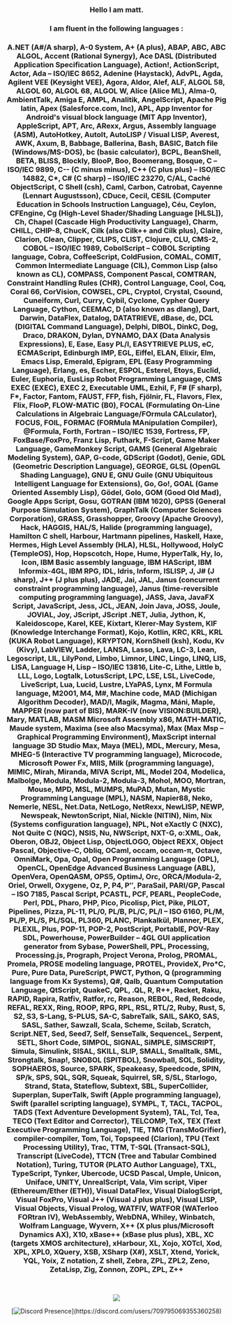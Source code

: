 <div align="center" >
<table width="100%">
  
### Hello I am matt.
### I am fluent in the following languages :
  
### A.NET (A#/A sharp), A-0 System, A+ (A plus), ABAP, ABC, ABC ALGOL, Accent (Rational Synergy), Ace DASL (Distributed Application Specification Language), Action!, ActionScript, Actor, Ada – ISO/IEC 8652, Adenine (Haystack), AdvPL, Agda, Agilent VEE (Keysight VEE), Agora, Aldor, Alef, ALF, ALGOL 58, ALGOL 60, ALGOL 68, ALGOL W, Alice (Alice ML), Alma-0, AmbientTalk, Amiga E, AMPL, Analitik, AngelScript, Apache Pig latin, Apex (Salesforce.com, Inc), APL, App Inventor for Android's visual block language (MIT App Inventor), AppleScript, APT, Arc, ARexx, Argus, Assembly language (ASM), AutoHotkey, AutoIt, AutoLISP / Visual LISP, Averest, AWK, Axum, B, Babbage, Ballerina, Bash, BASIC, Batch file (Windows/MS-DOS), bc (basic calculator), BCPL, BeanShell, BETA, BLISS, Blockly, BlooP, Boo, Boomerang, Bosque, C – ISO/IEC 9899, C-- (C minus minus), C++ (C plus plus) – ISO/IEC 14882, C*, C# (C sharp) – ISO/IEC 23270, C/AL, Caché ObjectScript, C Shell (csh), Caml, Carbon, Catrobat, Cayenne (Lennart Augustsson), CDuce, Cecil, CESIL (Computer Education in Schools Instruction Language), Céu, Ceylon, CFEngine, Cg (High-Level Shader/Shading Language [HLSL]), Ch, Chapel (Cascade High Productivity Language), Charm, CHILL, CHIP-8, ChucK, Cilk (also Cilk++ and Cilk plus), Claire, Clarion, Clean, Clipper, CLIPS, CLIST, Clojure, CLU, CMS-2, COBOL – ISO/IEC 1989, CobolScript – COBOL Scripting language, Cobra, CoffeeScript, ColdFusion, COMAL, COMIT, Common Intermediate Language (CIL), Common Lisp (also known as CL), COMPASS, Component Pascal, COMTRAN, Constraint Handling Rules (CHR), Control Language, Cool, Coq, Coral 66, CorVision, COWSEL, CPL, Cryptol, Crystal, Csound, Cuneiform, Curl, Curry, Cybil, Cyclone, Cypher Query Language, Cython, CEEMAC, D (also known as dlang), Dart, Darwin, DataFlex, Datalog, DATATRIEVE, dBase, dc, DCL (DIGITAL Command Language), Delphi, DIBOL, DinkC, Dog, Draco, DRAKON, Dylan, DYNAMO, DAX (Data Analysis Expressions), E, Ease, Easy PL/I, EASYTRIEVE PLUS, eC, ECMAScript, Edinburgh IMP, EGL, Eiffel, ELAN, Elixir, Elm, Emacs Lisp, Emerald, Epigram, EPL (Easy Programming Language), Erlang, es, Escher, ESPOL, Esterel, Etoys, Euclid, Euler, Euphoria, EusLisp Robot Programming Language, CMS EXEC (EXEC), EXEC 2, Executable UML, Ezhil, F, F# (F sharp), F*, Factor, Fantom, FAUST, FFP, fish, Fjölnir, FL, Flavors, Flex, Flix, FlooP, FLOW-MATIC (B0), FOCAL (Formulating On-Line Calculations in Algebraic Language/FOrmula CALculator), FOCUS, FOIL, FORMAC (FORMula MAnipulation Compiler), @Formula, Forth, Fortran – ISO/IEC 1539, Fortress, FP, FoxBase/FoxPro, Franz Lisp, Futhark, F-Script, Game Maker Language, GameMonkey Script, GAMS (General Algebraic Modeling System), GAP, G-code, GDScript (Godot), Genie, GDL (Geometric Description Language), GEORGE, GLSL (OpenGL Shading Language), GNU E, GNU Guile (GNU Ubiquitous Intelligent Language for Extensions), Go, Go!, GOAL (Game Oriented Assembly Lisp), Gödel, Golo, GOM (Good Old Mad), Google Apps Script, Gosu, GOTRAN (IBM 1620), GPSS (General Purpose Simulation System), GraphTalk (Computer Sciences Corporation), GRASS, Grasshopper, Groovy (Apache Groovy), Hack, HAGGIS, HAL/S, Halide (programming language), Hamilton C shell, Harbour, Hartmann pipelines, Haskell, Haxe, Hermes, High Level Assembly (HLA), HLSL, Hollywood, HolyC (TempleOS), Hop, Hopscotch, Hope, Hume, HyperTalk, Hy, Io, Icon, IBM Basic assembly language, IBM HAScript, IBM Informix-4GL, IBM RPG, IDL, Idris, Inform, ISLISP, J, J# (J sharp), J++ (J plus plus), JADE, Jai, JAL, Janus (concurrent constraint programming language), Janus (time-reversible computing programming language), JASS, Java, JavaFX Script, JavaScript, Jess, JCL, JEAN, Join Java, JOSS, Joule, JOVIAL, Joy, JScript, JScript .NET, Julia, Jython, K, Kaleidoscope, Karel, KEE, Kixtart, Klerer-May System, KIF (Knowledge Interchange Format), Kojo, Kotlin, KRC, KRL, KRL (KUKA Robot Language), KRYPTON, KornShell (ksh), Kodu, Kv (Kivy), LabVIEW, Ladder, LANSA, Lasso, Lava, LC-3, Lean, Legoscript, LIL, LilyPond, Limbo, Limnor, LINC, Lingo, LINQ, LIS, LISA, Language H, Lisp – ISO/IEC 13816, Lite-C, Lithe, Little b, LLL, Logo, Logtalk, LotusScript, LPC, LSE, LSL, LiveCode, LiveScript, Lua, Lucid, Lustre, LYaPAS, Lynx, M Formula language, M2001, M4, M#, Machine code, MAD (Michigan Algorithm Decoder), MAD/I, Magik, Magma, Máni, Maple, MAPPER (now part of BIS), MARK-IV (now VISION:BUILDER), Mary, MATLAB, MASM Microsoft Assembly x86, MATH-MATIC, Maude system, Maxima (see also Macsyma), Max (Max Msp – Graphical Programming Environment), MaxScript internal language 3D Studio Max, Maya (MEL), MDL, Mercury, Mesa, MHEG-5 (Interactive TV programming language), Microcode, Microsoft Power Fx, MIIS, Milk (programming language), MIMIC, Mirah, Miranda, MIVA Script, ML, Model 204, Modelica, Malbolge, Modula, Modula-2, Modula-3, Mohol, MOO, Mortran, Mouse, MPD, MSL, MUMPS, MuPAD, Mutan, Mystic Programming Language (MPL), NASM, Napier88, Neko, Nemerle, NESL, Net.Data, NetLogo, NetRexx, NewLISP, NEWP, Newspeak, NewtonScript, Nial, Nickle (NITIN), Nim, Nix (Systems configuration language), NPL, Not eXactly C (NXC), Not Quite C (NQC), NSIS, Nu, NWScript, NXT-G, o:XML, Oak, Oberon, OBJ2, Object Lisp, ObjectLOGO, Object REXX, Object Pascal, Objective-C, Obliq, OCaml, occam, occam-π, Octave, OmniMark, Opa, Opal, Open Programming Language (OPL), OpenCL, OpenEdge Advanced Business Language (ABL), OpenVera, OpenQASM, OPS5, OptimJ, Orc, ORCA/Modula-2, Oriel, Orwell, Oxygene, Oz, P, P4, P′′, ParaSail, PARI/GP, Pascal – ISO 7185, Pascal Script, PCASTL, PCF, PEARL, PeopleCode, Perl, PDL, Pharo, PHP, Pico, Picolisp, Pict, Pike, PILOT, Pipelines, Pizza, PL-11, PL/0, PL/B, PL/C, PL/I – ISO 6160, PL/M, PL/P, PL/S, PL/SQL, PL360, PLANC, Plankalkül, Planner, PLEX, PLEXIL, Plus, POP-11, POP-2, PostScript, PortablE, POV-Ray SDL, Powerhouse, PowerBuilder – 4GL GUI application generator from Sybase, PowerShell, PPL, Processing, Processing.js, Prograph, Project Verona, Prolog, PROMAL, Promela, PROSE modeling language, PROTEL, ProvideX, Pro*C, Pure, Pure Data, PureScript, PWCT, Python, Q (programming language from Kx Systems), Q#, Qalb, Quantum Computation Language, QtScript, QuakeC, QPL, .QL, R, R++, Racket, Raku, RAPID, Rapira, Ratfiv, Ratfor, rc, Reason, REBOL, Red, Redcode, REFAL, REXX, Ring, ROOP, RPG, RPL, RSL, RTL/2, Ruby, Rust, S, S2, S3, S-Lang, S-PLUS, SA-C, SabreTalk, SAIL, SAKO, SAS, SASL, Sather, Sawzall, Scala, Scheme, Scilab, Scratch, Script.NET, Sed, Seed7, Self, SenseTalk, SequenceL, Serpent, SETL, Short Code, SIMPOL, SIGNAL, SiMPLE, SIMSCRIPT, Simula, Simulink, SISAL, SKILL, SLIP, SMALL, Smalltalk, SML, Strongtalk, Snap!, SNOBOL (SPITBOL), Snowball, SOL, Solidity, SOPHAEROS, Source, SPARK, Speakeasy, Speedcode, SPIN, SP/k, SPS, SQL, SQR, Squeak, Squirrel, SR, S/SL, Starlogo, Strand, Stata, Stateflow, Subtext, SBL, SuperCollider, Superplan, SuperTalk, Swift (Apple programming language), Swift (parallel scripting language), SYMPL, T, TACL, TACPOL, TADS (Text Adventure Development System), TAL, Tcl, Tea, TECO (Text Editor and Corrector), TELCOMP, TeX, TEX (Text Executive Programming Language), TIE, TMG (TransMoGrifier), compiler-compiler, Tom, Toi, Topspeed (Clarion), TPU (Text Processing Utility), Trac, TTM, T-SQL (Transact-SQL), Transcript (LiveCode), TTCN (Tree and Tabular Combined Notation), Turing, TUTOR (PLATO Author Language), TXL, TypeScript, Tynker, Ubercode, UCSD Pascal, Umple, Unicon, Uniface, UNITY, UnrealScript, Vala, Vim script, Viper (Ethereum/Ether (ETH)), Visual DataFlex, Visual DialogScript, Visual FoxPro, Visual J++ (Visual J plus plus), Visual LISP, Visual Objects, Visual Prolog, WATFIV, WATFOR (WATerloo FORtran IV), WebAssembly, WebDNA, Whiley, Winbatch, Wolfram Language, Wyvern, X++ (X plus plus/Microsoft Dynamics AX), X10, xBase++ (xBase plus plus), XBL, XC (targets XMOS architecture), xHarbour, XL, Xojo, XOTcl, Xod, XPL, XPL0, XQuery, XSB, XSharp (X#), XSLT, Xtend, Yorick, YQL, Yoix, Z notation, Z shell, Zebra, ZPL, ZPL2, Zeno, ZetaLisp, Zig, Zonnon, ZOPL, ZPL, Z++
  
&nbsp;<p align="center">![](https://komarev.com/ghpvc/?username=matt3535)<br>

[![Discord Presence](https://lanyard.cnrad.dev/api/709795069355360258?theme=light&bg=64afe1&animated=false&borderRadius=3px&idleMessage=Probably%20Offline.)](https://discord.com/users/709795069355360258)

  <div align="center" >
